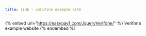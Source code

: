 ```yaml
---
title: link - verifone example site
---
```


{% embed url="https://easypay1.com/JqueryVerifone/" %}
Verifone example website
{% endembed %}
